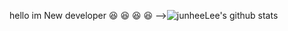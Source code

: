 hello 
im New developer
😆
😆
😆
😆
-->![junheeLee's github stats](https://github-readme-stats.vercel.app/api?username=junheeLee&show_icons=true)
